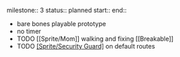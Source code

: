 milestone:: 3
status:: planned
start:: 
end::

- bare bones playable prototype
- no timer
- TODO [[Sprite/Mom]] walking and fixing [[Breakable]]
- TODO [[Sprite/Security Guard]](s) on default routes